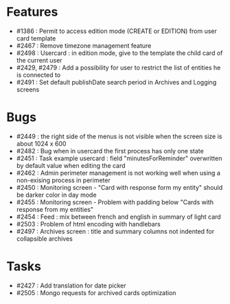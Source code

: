 # Features

- #1386 : Permit to access edition mode (CREATE or EDITION) from user card template
- #2467 : Remove timezone management feature
- #2498 : Usercard : in edition mode, give to the template the child card of the current user
- #2429, #2479 : Add a possibility for user to restrict the list of entities he is connected to
- #2491 : Set default publishDate search period in Archives and Logging screens

# Bugs

- #2449 : the right side of the menus is not visible when the screen size is about 1024 x 600
- #2482 : Bug when in usercard the first process has only one state
- #2451 : Task example usercard : field "minutesForReminder" overwritten by default value when editing the card
- #2462 : Admin perimeter management is not working well when using a non-exising process in perimeter
- #2450 : Monitoring screen - "Card with response form my entity" should be darker color in day mode
- #2455 : Monitoring screen - Problem with padding below "Cards with response from my entities"
- #2454 : Feed : mix between french and english in summary of light card
- #2503 : Problem of html encoding with handlebars
- #2497 : Archives screen : title and summary columns not indented for collapsible archives

# Tasks

- #2427 : Add translation for date picker
- #2505 : Mongo requests for archived cards optimization
